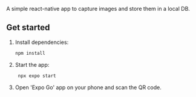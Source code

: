 A simple react-native app to capture images and store them in a local DB.

## Get started

1. Install dependencies:

   ```bash
   npm install
   ```

2. Start the app:

   ```bash
    npx expo start
   ```
3. Open 'Expo Go' app on your phone and scan the QR code.